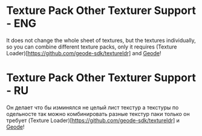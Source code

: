 # Texture Pack Other Texturer Support - ENG

It does not change the whole sheet of textures, but the textures individually, so you can combine different texture packs, only it requires (Texture Loader)[https://github.com/geode-sdk/textureldr]
and [Geode](https://github.com/geode-sdk/geode)!

# Texture Pack Other Texturer Support - RU

Он делает что бы изминялся не целый лист текстур  а текстуры по одельносте так можно комбинировать разные текстур паки только он требует (Texture Loader)[https://github.com/geode-sdk/textureldr]
и [Geode](https://github.com/geode-sdk/geode)!
